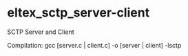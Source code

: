 # eltex_sctp_server-client
SCTP Server and Client

Compilation: gcc [server.c | client.c] -o [server | client] -lsctp
